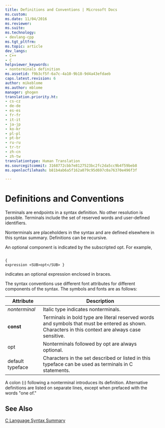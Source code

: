 ```yaml
---
title: Definitions and Conventions | Microsoft Docs
ms.custom: 
ms.date: 11/04/2016
ms.reviewer: 
ms.suite: 
ms.technology:
- devlang-cpp
ms.tgt_pltfrm: 
ms.topic: article
dev_langs:
- C++
- C
helpviewer_keywords:
- nonterminals definition
ms.assetid: f9b3cf5f-6a7c-4a10-9b18-9d4a43efdaeb
caps.latest.revision: 6
author: mikeblome
ms.author: mblome
manager: ghogen
translation.priority.ht:
- cs-cz
- de-de
- es-es
- fr-fr
- it-it
- ja-jp
- ko-kr
- pl-pl
- pt-br
- ru-ru
- tr-tr
- zh-cn
- zh-tw
translationtype: Human Translation
ms.sourcegitcommit: 3168772cbb7e8127523bc2fc2da5cc9b4f59beb8
ms.openlocfilehash: b81b4ab6a5f162a079c95d697c0a76370e496f3f

---
```

# Definitions and Conventions
Terminals are endpoints in a syntax definition. No other resolution is possible. Terminals include the set of reserved words and user-defined identifiers.  
  
 Nonterminals are placeholders in the syntax and are defined elsewhere in this syntax summary. Definitions can be recursive.  
  
 An optional component is indicated by the subscripted opt. For example,  
  
```  
  
{  
expression <SUB>opt</SUB> }  
```  
  
 indicates an optional expression enclosed in braces.  
  
 The syntax conventions use different font attributes for different components of the syntax. The symbols and fonts are as follows:  
  
|Attribute|Description|  
|---------------|-----------------|  
|*nonterminal*|Italic type indicates nonterminals.|  
|**const**|Terminals in bold type are literal reserved words and symbols that must be entered as shown. Characters in this context are always case sensitive.|  
|opt|Nonterminals followed by opt are always optional.|  
|default typeface|Characters in the set described or listed in this typeface can be used as terminals in C statements.|  
  
 A colon (**:**) following a nonterminal introduces its definition. Alternative definitions are listed on separate lines, except when prefaced with the words "one of."  
  
## See Also  
 [C Language Syntax Summary](../c-language/c-language-syntax-summary.md)


<!--HONumber=Jan17_HO2-->


